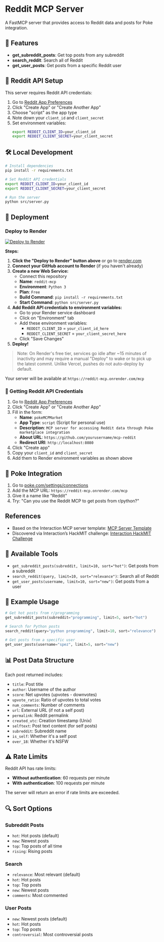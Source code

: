 # Reddit MCP Server

A FastMCP server that provides access to Reddit data and posts for Poke integration.

## 🚀 Features

- **get_subreddit_posts**: Get top posts from any subreddit
- **search_reddit**: Search all of Reddit
- **get_user_posts**: Get posts from a specific Reddit user

## 🔑 Reddit API Setup

This server requires Reddit API credentials:

1. Go to [Reddit App Preferences](https://www.reddit.com/prefs/apps)
2. Click "Create App" or "Create Another App"
3. Choose "script" as the app type
4. Note down your `client_id` and `client_secret`
5. Set environment variables:
   ```bash
   export REDDIT_CLIENT_ID=your_client_id
   export REDDIT_CLIENT_SECRET=your_client_secret
   ```

## 🛠️ Local Development

```bash
# Install dependencies
pip install -r requirements.txt

# Set Reddit API credentials
export REDDIT_CLIENT_ID=your_client_id
export REDDIT_CLIENT_SECRET=your_client_secret

# Run the server
python src/server.py
```

## 🚢 Deployment

### Deploy to Render

[![Deploy to Render](https://render.com/images/deploy-to-render-button.svg)](https://render.com/deploy)

**Steps:**
1. **Click the "Deploy to Render" button above** or go to [render.com](https://render.com)
2. **Connect your GitHub account to Render** (if you haven't already)
3. **Create a new Web Service:**
   - Connect this repository
   - **Name**: `reddit-mcp`
   - **Environment**: `Python 3`
   - **Plan**: `Free`
   - **Build Command**: `pip install -r requirements.txt`
   - **Start Command**: `python src/server.py`
4. **Add Reddit API credentials to environment variables:**
   - Go to your Render service dashboard
   - Click on "Environment" tab
   - Add these environment variables:
     - `REDDIT_CLIENT_ID` = `your_client_id_here`
     - `REDDIT_CLIENT_SECRET` = `your_client_secret_here`
   - Click "Save Changes"
5. **Deploy!**

> Note: On Render's free tier, services go idle after ~15 minutes of inactivity and may require a manual "Deploy" to wake or to pick up the latest commit. Unlike Vercel, pushes do not auto-deploy by default.

Your server will be available at `https://reddit-mcp.onrender.com/mcp`

### 🔑 Getting Reddit API Credentials

1. Go to [Reddit App Preferences](https://www.reddit.com/prefs/apps)
2. Click "Create App" or "Create Another App"
3. Fill in the form:
   - **Name**: `pokeMCPMarket`
   - **App Type**: `script` (Script for personal use)
   - **Description**: `MCP server for accessing Reddit data through Poke marketplace integration`
   - **About URL**: `https://github.com/yourusername/mcp-reddit`
   - **Redirect URI**: `http://localhost:8080`
4. Click "Create app"
5. Copy your `client_id` and `client_secret`
6. Add them to Render environment variables as shown above

## 🎯 Poke Integration

1. Go to [poke.com/settings/connections](https://poke.com/settings/connections)
2. Add the MCP URL: `https://reddit-mcp.onrender.com/mcp`
3. Give it a name like "Reddit"
4. Try: "Can you use the Reddit MCP to get posts from r/python?"

## References

- Based on the Interaction MCP server template: [MCP Server Template](https://github.com/InteractionCo/mcp-server-template/tree/main)
- Discovered via Interaction’s HackMIT challenge: [Interaction HackMIT Challenge](https://interaction.co/HackMIT)

## 🔧 Available Tools

- `get_subreddit_posts(subreddit, limit=10, sort="hot")`: Get posts from a subreddit
- `search_reddit(query, limit=10, sort="relevance")`: Search all of Reddit
- `get_user_posts(username, limit=10, sort="new")`: Get posts from a user

## 📝 Example Usage

```python
# Get hot posts from r/programming
get_subreddit_posts(subreddit="programming", limit=5, sort="hot")

# Search for Python posts
search_reddit(query="python programming", limit=10, sort="relevance")

# Get posts from a specific user
get_user_posts(username="spez", limit=5, sort="new")
```

## 📊 Post Data Structure

Each post returned includes:
- `title`: Post title
- `author`: Username of the author
- `score`: Net upvotes (upvotes - downvotes)
- `upvote_ratio`: Ratio of upvotes to total votes
- `num_comments`: Number of comments
- `url`: External URL (if not a self post)
- `permalink`: Reddit permalink
- `created_utc`: Creation timestamp (Unix)
- `selftext`: Post text content (for self posts)
- `subreddit`: Subreddit name
- `is_self`: Whether it's a self post
- `over_18`: Whether it's NSFW

## ⚠️ Rate Limits

Reddit API has rate limits:
- **Without authentication**: 60 requests per minute
- **With authentication**: 100 requests per minute

The server will return an error if rate limits are exceeded.

## 🔍 Sort Options

### Subreddit Posts
- `hot`: Hot posts (default)
- `new`: Newest posts
- `top`: Top posts of all time
- `rising`: Rising posts

### Search
- `relevance`: Most relevant (default)
- `hot`: Hot posts
- `top`: Top posts
- `new`: Newest posts
- `comments`: Most commented

### User Posts
- `new`: Newest posts (default)
- `hot`: Hot posts
- `top`: Top posts
- `controversial`: Most controversial posts
